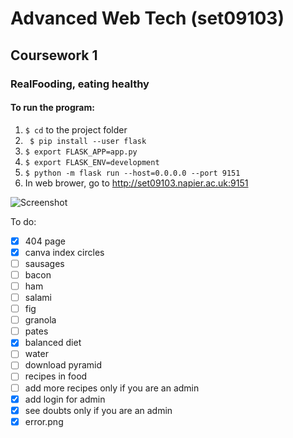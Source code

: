 # Advanced Web Tech (set09103)
## Coursework 1
### RealFooding, eating healthy

#### To run the program:

1. ``` $ cd ``` to the project folder
2. ``` $ pip install --user flask```
3. ``` $ export FLASK_APP=app.py ```
4. ``` $ export FLASK_ENV=development ```
5. ``` $ python -m flask run --host=0.0.0.0 --port 9151 ```
6. In web brower, go to http://set09103.napier.ac.uk:9151

![Screenshot](screenshot.png)

To do:
- [X] 404 page
- [X] canva index circles
- [ ] sausages
- [ ] bacon
- [ ] ham
- [ ] salami
- [ ] fig
- [ ] granola
- [ ] pates
- [X] balanced diet
- [ ] water
- [ ] download pyramid
- [ ] recipes in food
- [ ] add more recipes only if you are an admin
- [X] add login for admin
- [X] see doubts only if you are an admin
- [X] error.png
